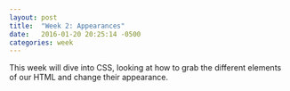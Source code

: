 ```yaml
---
layout: post
title:  "Week 2: Appearances"
date:   2016-01-20 20:25:14 -0500
categories: week
---
```


This week will dive into CSS, looking at how to grab the different elements of our HTML and change their appearance.